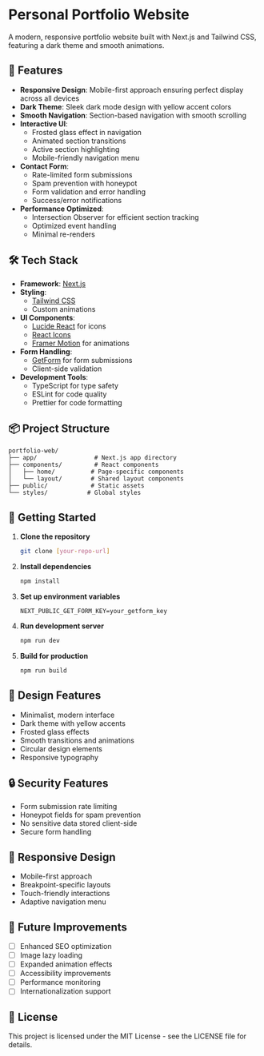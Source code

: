 # Personal Portfolio Website

A modern, responsive portfolio website built with Next.js and Tailwind CSS, featuring a dark theme and smooth animations.

## 🚀 Features

- **Responsive Design**: Mobile-first approach ensuring perfect display across all devices
- **Dark Theme**: Sleek dark mode design with yellow accent colors
- **Smooth Navigation**: Section-based navigation with smooth scrolling
- **Interactive UI**: 
  - Frosted glass effect in navigation
  - Animated section transitions
  - Active section highlighting
  - Mobile-friendly navigation menu
- **Contact Form**: 
  - Rate-limited form submissions
  - Spam prevention with honeypot
  - Form validation and error handling
  - Success/error notifications
- **Performance Optimized**:
  - Intersection Observer for efficient section tracking
  - Optimized event handling
  - Minimal re-renders

## 🛠️ Tech Stack

- **Framework**: [Next.js](https://nextjs.org/)
- **Styling**: 
  - [Tailwind CSS](https://tailwindcss.com/)
  - Custom animations
- **UI Components**:
  - [Lucide React](https://lucide.dev/) for icons
  - [React Icons](https://react-icons.github.io/react-icons/)
  - [Framer Motion](https://www.framer.com/motion/) for animations
- **Form Handling**: 
  - [GetForm](https://getform.io/) for form submissions
  - Client-side validation
- **Development Tools**:
  - TypeScript for type safety
  - ESLint for code quality
  - Prettier for code formatting

## 📦 Project Structure

```
portfolio-web/
├── app/                # Next.js app directory
├── components/         # React components
│   ├── home/          # Page-specific components
│   └── layout/        # Shared layout components
├── public/            # Static assets
└── styles/           # Global styles
```

## 🚀 Getting Started

1. **Clone the repository**
   ```bash
   git clone [your-repo-url]
   ```

2. **Install dependencies**
   ```bash
   npm install
   ```

3. **Set up environment variables**
   ```env
   NEXT_PUBLIC_GET_FORM_KEY=your_getform_key
   ```

4. **Run development server**
   ```bash
   npm run dev
   ```

5. **Build for production**
   ```bash
   npm run build
   ```

## 🎨 Design Features

- Minimalist, modern interface
- Dark theme with yellow accents
- Frosted glass effects
- Smooth transitions and animations
- Circular design elements
- Responsive typography

## 🔒 Security Features

- Form submission rate limiting
- Honeypot fields for spam prevention
- No sensitive data stored client-side
- Secure form handling

## 📱 Responsive Design

- Mobile-first approach
- Breakpoint-specific layouts
- Touch-friendly interactions
- Adaptive navigation menu

## 🔧 Future Improvements

- [ ] Enhanced SEO optimization
- [ ] Image lazy loading
- [ ] Expanded animation effects
- [ ] Accessibility improvements
- [ ] Performance monitoring
- [ ] Internationalization support

## 📄 License

This project is licensed under the MIT License - see the LICENSE file for details.
